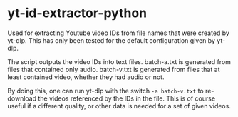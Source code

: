 # yt-id-extractor-python
Used for extracting Youtube video IDs from file names that were created by yt-dlp.
This has only been tested for the default configuration given by yt-dlp.

The script outputs the video IDs into text files.
batch-a.txt is generated from files that contained only audio.
batch-v.txt is generated from files that at least contained video, whether they had audio or not.

By doing this, one can run yt-dlp with the switch ```-a batch-v.txt``` to re-download the videos referenced by the IDs in the file. This is of course useful if a different quality, or other data is needed for a set of given videos.
